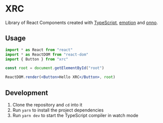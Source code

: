 # XRC

Library of React Components created with [TypeScript][typescript], [emotion][emotion] and [onno][onno].

## Usage

```jsx
import * as React from "react"
import * as ReactDOM from "react-dom"
import { Button } from "xrc"

const root = document.getElementById("root")

ReactDOM.render(<Button>Hello XRC</Button>, root)
```

## Development

1. Clone the repository and `cd` into it
2. Run `yarn` to install the project dependencies
3. Run `yarn dev` to start the TypeScript compiler in watch mode

[typescript]: https://www.typescriptlang.org
[emotion]: https://emotion.sh
[onno]: https://onnojs.com
